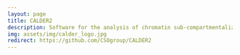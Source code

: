 ```yaml
---
layout: page
title: CALDER2
description: Software for the analysis of chromatin sub-compartmentalization
img: assets/img/calder_logo.jpg
redirect: https://github.com/CSOgroup/CALDER2
---
```

